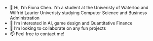 - 👋 Hi, I’m Fiona Chen. I'm a student at the Univeristy of Waterloo and Wilfrid Laurier Univeristy studying Computer Science and Business Administration
- 👀 I’m interested in AI, game design and Quantitative Finance
- 💞️ I’m looking to collaborate on any fun projects
- 📫 Feel free to contact me!

<!---
FionaChen0625/FionaChen0625 is a ✨ special ✨ repository because its `README.md` (this file) appears on your GitHub profile.
You can click the Preview link to take a look at your changes.
--->
